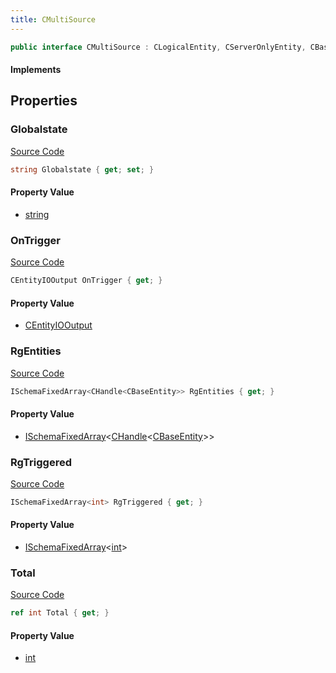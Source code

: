 ```yaml
---
title: CMultiSource
---
```


```csharp
public interface CMultiSource : CLogicalEntity, CServerOnlyEntity, CBaseEntity, CEntityInstance, ISchemaClass<CEntityInstance>, ISchemaClass<CBaseEntity>, ISchemaClass<CServerOnlyEntity>, ISchemaClass<CLogicalEntity>, ISchemaClass<CMultiSource>, ISchemaField, ISchemaClass, INativeHandle
```

#### Implements

## Properties

### Globalstate

[Source Code](https://github.com/swiftly-solution/swiftlys2/blob/beta/managed/src/SwiftlyS2.Generated/Schemas/Interfaces/CMultiSource.cs#L24)

```csharp
string Globalstate { get; set; }
```

#### Property Value

- [string](https://learn.microsoft.com/dotnet/api/system.string)

### OnTrigger

[Source Code](https://github.com/swiftly-solution/swiftlys2/blob/beta/managed/src/SwiftlyS2.Generated/Schemas/Interfaces/CMultiSource.cs#L20)

```csharp
CEntityIOOutput OnTrigger { get; }
```

#### Property Value

- [CEntityIOOutput](/docs/api/shared/schemadefinitions/centityiooutput)

### RgEntities

[Source Code](https://github.com/swiftly-solution/swiftlys2/blob/beta/managed/src/SwiftlyS2.Generated/Schemas/Interfaces/CMultiSource.cs#L16)

```csharp
ISchemaFixedArray<CHandle<CBaseEntity>> RgEntities { get; }
```

#### Property Value

- [ISchemaFixedArray](/docs/api/shared/schemas/ischemafixedarray-1)<[CHandle](/docs/api/shared/natives/chandle-1)<[CBaseEntity](/docs/api/shared/schemadefinitions/cbaseentity)>>

### RgTriggered

[Source Code](https://github.com/swiftly-solution/swiftlys2/blob/beta/managed/src/SwiftlyS2.Generated/Schemas/Interfaces/CMultiSource.cs#L18)

```csharp
ISchemaFixedArray<int> RgTriggered { get; }
```

#### Property Value

- [ISchemaFixedArray](/docs/api/shared/schemas/ischemafixedarray-1)<[int](https://learn.microsoft.com/dotnet/api/system.int32)>

### Total

[Source Code](https://github.com/swiftly-solution/swiftlys2/blob/beta/managed/src/SwiftlyS2.Generated/Schemas/Interfaces/CMultiSource.cs#L22)

```csharp
ref int Total { get; }
```

#### Property Value

- [int](https://learn.microsoft.com/dotnet/api/system.int32)

